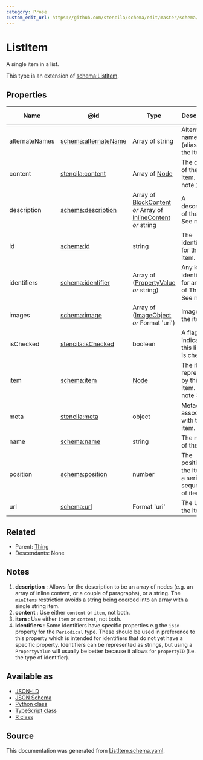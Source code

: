 ```yaml
---
category: Prose
custom_edit_url: https://github.com/stencila/schema/edit/master/schema/ListItem.schema.yaml
---
```


# ListItem

A single item in a list.

This type is an extension of [schema:ListItem](https://schema.org/ListItem).

## Properties

| Name           | @id                                                             | Type                                                                                                 | Description                                                         | Inherited from          |
| -------------- | --------------------------------------------------------------- | ---------------------------------------------------------------------------------------------------- | ------------------------------------------------------------------- | ----------------------- |
| alternateNames | [schema:alternateName](https://schema.org/alternateName)        | Array of string                                                                                      | Alternate names (aliases) for the item.                             | [Thing](Thing.md)       |
| content        | [stencila:content](https://schema.stenci.la/content.jsonld)     | Array of [Node](Node.md)                                                                             | The content of the list item. See note [2](#notes).                 | [ListItem](ListItem.md) |
| description    | [schema:description](https://schema.org/description)            | Array of [BlockContent](BlockContent.md) _or_ Array of [InlineContent](InlineContent.md) _or_ string | A description of the item. See note [1](#notes).                    | [Thing](Thing.md)       |
| id             | [schema:id](https://schema.org/id)                              | string                                                                                               | The identifier for this item.                                       | [Entity](Entity.md)     |
| identifiers    | [schema:identifier](https://schema.org/identifier)              | Array of ([PropertyValue](PropertyValue.md) _or_ string)                                             | Any kind of identifier for any kind of Thing. See note [4](#notes). | [Thing](Thing.md)       |
| images         | [schema:image](https://schema.org/image)                        | Array of ([ImageObject](ImageObject.md) _or_ Format 'uri')                                           | Images of the item.                                                 | [Thing](Thing.md)       |
| isChecked      | [stencila:isChecked](https://schema.stenci.la/isChecked.jsonld) | boolean                                                                                              | A flag to indicate if this list item is checked.                    | [ListItem](ListItem.md) |
| item           | [schema:item](https://schema.org/item)                          | [Node](Node.md)                                                                                      | The item represented by this list item. See note [3](#notes).       | [ListItem](ListItem.md) |
| meta           | [stencila:meta](https://schema.stenci.la/meta.jsonld)           | object                                                                                               | Metadata associated with this item.                                 | [Entity](Entity.md)     |
| name           | [schema:name](https://schema.org/name)                          | string                                                                                               | The name of the item.                                               | [Thing](Thing.md)       |
| position       | [schema:position](https://schema.org/position)                  | number                                                                                               | The position of the item in a series or sequence of items.          | [ListItem](ListItem.md) |
| url            | [schema:url](https://schema.org/url)                            | Format 'uri'                                                                                         | The URL of the item.                                                | [Thing](Thing.md)       |

## Related

-   Parent: [Thing](Thing.md)
-   Descendants: None

## Notes

1.  **description** : Allows for the description to be an array of nodes (e.g. an array of inline content, or a couple of paragraphs), or a string. The `minItems` restriction avoids a string being coerced into an array with a single string item.
2.  **content** : Use either `content` or `item`, not both.
3.  **item** : Use either `item` or `content`, not both.
4.  **identifiers** : Some identifiers have specific properties e.g the `issn` property for the `Periodical` type. These should be used in preference to this property which is intended for identifiers that do not yet have a specific property. Identifiers can be represented as strings, but using a `PropertyValue` will usually be better because it allows for `propertyID` (i.e. the type of identifier).

## Available as

-   [JSON-LD](https://schema.stenci.la/ListItem.jsonld)
-   [JSON Schema](https://schema.stenci.la/v1/ListItem.schema.json)
-   [Python class](https://stencila.github.io/schema/py/docs/types.html#schema.types.ListItem)
-   [TypeScript class](https://stencila.github.io/schema/ts/docs/interfaces/listitem.html)
-   [R class](https://cran.r-project.org/web/packages/stencilaschema/stencilaschema.pdf)

## Source

This documentation was generated from [ListItem.schema.yaml](https://github.com/stencila/schema/blob/master/schema/ListItem.schema.yaml).
